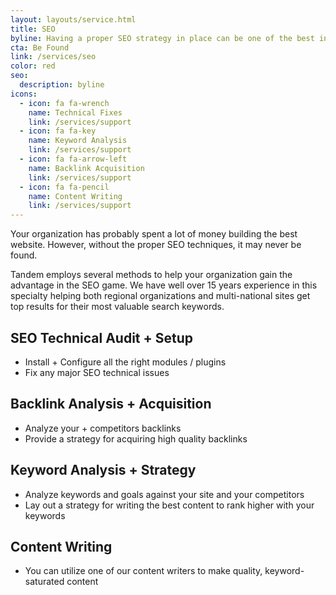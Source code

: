 ```yaml
---
layout: layouts/service.html
title: SEO
byline: Having a proper SEO strategy in place can be one of the best investments an organization can make.
cta: Be Found
link: /services/seo
color: red
seo:
  description: byline
icons:
  - icon: fa fa-wrench
    name: Technical Fixes
    link: /services/support
  - icon: fa fa-key
    name: Keyword Analysis
    link: /services/support
  - icon: fa fa-arrow-left
    name: Backlink Acquisition
    link: /services/support
  - icon: fa fa-pencil
    name: Content Writing
    link: /services/support
---
```


Your organization has probably spent a lot of money building the best website.  However, without the proper SEO techniques, it may never be found.

Tandem employs several methods to help your organization gain the advantage in the SEO game. We have well over 15 years experience in this specialty helping both regional organizations and multi-national sites get top results for their most valuable search keywords.

<div class="row">
  <div class="col-sm-6">
    <h2>SEO Technical Audit + Setup</h2>
    <ul>
      <li>Install + Configure all the right modules / plugins</li>
      <li>Fix any major SEO technical issues</li>
    </ul>
  </div>
  <div class="col-sm-6">
    <h2>Backlink Analysis + Acquisition</h2>
    <ul>
      <li>Analyze your + competitors backlinks</li>
      <li>Provide a strategy for acquiring high quality backlinks</li>
    </ul>
  </div>
</div>
<div class="row">
  <div class="col-sm-6">
    <h2>Keyword Analysis + Strategy</h2>
    <ul>
      <li>Analyze keywords and goals against your site and your competitors</li>
      <li>Lay out a strategy for writing the best content to rank higher with your keywords</li>
    </ul>
  </div>
  <div class="col-sm-6">
    <h2>Content Writing</h2>
    <ul>
      <li>You can utilize one of our content writers to make quality, keyword-saturated content</li>
    </ul>
  </div>
</div>
